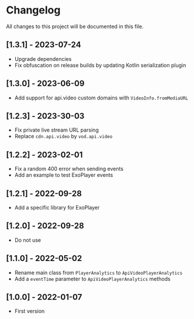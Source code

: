 # Changelog

All changes to this project will be documented in this file.

## [1.3.1] - 2023-07-24

- Upgrade dependencies
- Fix obfuscation on release builds by updating Kotlin serialization plugin

## [1.3.0] - 2023-06-09

- Add support for api.video custom domains with `VideoInfo.fromMediaURL`

## [1.2.3] - 2023-30-03

- Fix private live stream URL parsing
- Replace `cdn.api.video` by `vod.api.video`

## [1.2.2] - 2023-02-01

- Fix a random 400 error when sending events
- Add an example to test ExoPlayer events

## [1.2.1] - 2022-09-28

- Add a specific library for ExoPlayer

## [1.2.0] - 2022-09-28

- Do not use

## [1.1.0] - 2022-05-02

- Rename main class from `PlayerAnalytics` to `ApiVideoPlayerAnalytics`
- Add a `eventTime` parameter to `ApiVideoPlayerAnalytics` methods

## [1.0.0] - 2022-01-07

- First version
